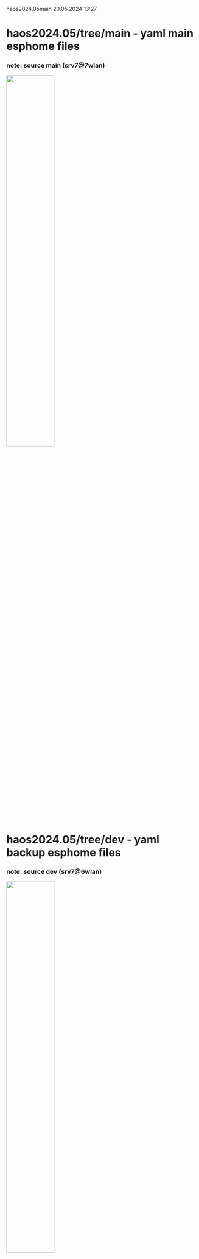 haos2024.05main 20.05.2024 13:27

# haos2024.05/tree/main - yaml main esphome files 
### note: source main (srv7@7wlan) 
<img src='git-pics/pcb-srv7wlan7haos_main.png' width='50%'/>

# haos2024.05/tree/dev - yaml backup esphome files 
### note: source dev (srv7@6wlan) 
<img src='git-pics/pcb-srv7wlan6haos_dev.png' width='50%'/>

# haos v1.2.3 dashboard home panel env.overview (srv1+srv2+srv7@7wlan) 
<img src='git-pics/pcb-srv7wlan7haos_srv127.png' width='70%'/>
 overview env location w.i.p. (location:ort)  az-esp32v4
<img src='git-pics/pcb-floorplan.png' width='50%'/>
  overview env connected w.i.p. (speed:verbindung) mesh-wifi
<img src='git-pics/pcb-env_nas1+2+3_6wlan.png' width='50%'/>

# env.0 az32a00 = home lab (guest_room)
<img src='git-pics/pcb-a00.jpg' width='70%'/>

pcb: button + relais(incl led) + bme280
note: value id temp + humi + press
### <a href="https://github.com/7even2023/yaml/blob/76fa6ba39aad9fe83afc449854af3aca2f6d9836/ch0-001_esphome-web-e911d0.yaml">az32a00.yaml</a>
<img src='git-pics/pcb-a00.jpg' width='50%'/>

# env.1 az32a01 = kueche (kitchen)
<img src='git-pics/pcb-a01.jpg' width='70%'/>

pcb: button + relais(incl led) + bme280
note: value id temp + humi + press
### <a href="https://github.com/7even2023/yaml/blob/76fa6ba39aad9fe83afc449854af3aca2f6d9836/ch0-001_esphome-web-e911d0.yaml">az32a01.yaml</a>
<img src='git-pics/pcb-a01.jpg' width='50%'/>

# env.2 az32a02 = bad (bath)
<img src='git-pics/pcb-a02.jpg' width='70%'/>

pcb: button + relais(incl led) + bme280
note: value id temp + humi + press
### <a href="https://github.com/7even2023/yaml/blob/76fa6ba39aad9fe83afc449854af3aca2f6d9836/ch0-001_esphome-web-e911d0.yaml">az32a02.yaml</a>
<img src='git-pics/pcb-a02.jpg' width='50%'/>

# env.3 az32a03 = schlafzimmer (sleeping_room)
<img src='ch0-603_haos11_sensors_az32003schlaf.png' width='70%'/>
### button + relais(incl led) + dht11 
### <a href="https://github.com/7even2023/yaml/blob/76fa6ba39aad9fe83afc449854af3aca2f6d9836/ch0-001_esphome-web-e911d0.yaml">ch1-003_esphome-az32003.yaml</a>
<img src='ch1-003a_az32003_schlafzimmer.jpg' width='50%'/>

# env.4 az32a04 = wohnzimmer (living_room)
<img src='ch0-604_haos11_sensors_az32004wohn.png' width='70%'/>
### relais(incl led) + dht11 
### <a href="https://github.com/7even2023/yaml/blob/76fa6ba39aad9fe83afc449854af3aca2f6d9836/ch0-001_esphome-web-e911d0.yaml">ch1-004_esphome-az32004.yaml</a>
<img src='ch1-004a_az32004_wohnzimmer.jpg' width='50%'/>

# env.5 az32a05 = flur (todo motion) wip motion(ir)
<img src='ch0-605_haos11_sensors_az32005flur.png' width='70%'/>
###  neopixel rgb light (relais(incl led) + fotosensor + thermistor) 
### <a href="https://github.com/7even2023/yaml/blob/76fa6ba39aad9fe83afc449854af3aca2f6d9836/ch0-001_esphome-web-e911d0.yaml">ch1-005_esphome-az32005rgb.yaml</a>
<img src='ch1-005a_az32005_flur.jpg' width='50%'/>
<img src='ch1-005b_az32005_flur_rgb.jpg' width='50%'/>

# env.6 az32a06 = balkon (outside/aussen)
<img src='ch0-606_haos11_sensors_cb32balkon.png' width='70%'/>
### relais(incl led) + dht11 
### <a href="https://github.com/7even2023/yaml/blob/76fa6ba39aad9fe83afc449854af3aca2f6d9836/ch0-001_esphome-web-e911d0.yaml">chx-00x_esphome-cb32.yaml</a>
<img src='ch1-006a_cb32_aussen.jpg' width='50%'/>

wip-changelog200524-1437: 
todo hyperlinks in readme to yaml file links 

wip-changelog200524-1438: 
added flur part unten b05 + wip rgb stripe 5m 
todo add all yaml-projects in git-source
